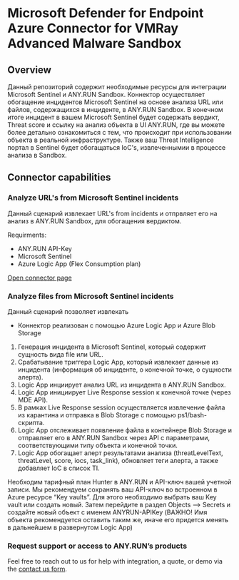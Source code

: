 # Microsoft Defender for Endpoint Azure Connector for VMRay Advanced Malware Sandbox

## Overview

Данный репозиторий содержит необходимые ресурсы для интеграции Microsoft Sentinel и ANY.RUN Sandbox.
Коннектор осуществляет обогащение инцидентов Microsoft Sentinel на основе анализа URL или файлов, содержащихся в инциденте, в ANY.RUN Sandbox.
В конечном итоге инцидент в вашем Microsoft Sentinel будет содержать вердикт, Threat score и ссылку на анализ объекта в UI ANY.RUN, где вы можете более детально ознакомиться с тем, что происходит при использовании объекта в реальной инфраструктуре.
Также ваш Threat Intelligence портал в Sentinel будет обогащаться IoC's, извлеченнымии в процессе анализа в Sandbox.

## Connector capabilities

### Analyze URL's from Microsoft Sentinel incidents

Данный сценарий извлекает URL's from incidents и отпрвляет его на анализ в ANY.RUN Sandbox, для обогащения вердиктом.

Requirments:
- ANY.RUN API-Key
- Microsoft Sentinel
- Azure Logic App (Flex Consumption plan) 

[Open connector page](https://github.com/rollehfoh/ANY.RUN/tree/main/connectors/Microsoft/MS%20Sentinel%20SIEM-SOAR/ANYRUN-Sandbox-URL)

### Analyze files from Microsoft Sentinel incidents

Данный сценарий позволяет извлекать 

- Коннектор реализован с помощью Azure Logic App и Azure Blob Storage
 1. Генерация инцидента в Microsoft Sentinel, который содержит сущность вида file или URL.
 2. Срабатывание триггера Logic App, который извлекает данные из инцидента (информация об инциденте, о конечной точке, о сущности алерта).
 3. Logic App инциирует анализ URL из инцидента в ANY.RUN Sandbox.
 4. Logic App инициирует Live Response session к конечной точке (через MDE API).
 5. В рамках Live Response session осуществляется извлечение файла из карантина и отправка в Blob Storage с помощью ps1/bash-скрипта.
 6. Logic App отслеживает появление файла в контейнере Blob Storage и отправляет его в ANY.RUN Sandbox через API с параметрами, соответствующими типу объекта и конечной точки.
 7. Logic App обогащает алерт результатами анализа (threatLevelText, threatLevel, score, iocs, task_link), обновляет теги алерта, а также добавляет IoC в список TI.

Необходим тарифный план Hunter в ANY.RUN и API-ключ вашей учетной записи. 
Мы рекомендуем сохранять ваш API-ключ во встроенном в Azure ресурсе “Key vaults”. 
Для этого необходимо выбрать ваш Key vault или создать новый. 
Затем перейдите в раздел Objects --> Secrets и создайте новый объект с именем ANYRUN-APIKey 
(ВАЖНО! Имя объекта рекомендуется оставить таким же, иначе его придется менять в дальнейшем в развернутом Logic App) 

### Request support or access to ANY.RUN’s products 

Feel free to reach out to us for help with integration, a quote, or demo via the [contact us form](https://app.any.run/contact-us/?utm_source=anyrungithub&utm_medium=documentation&utm_campaign=opencti_main&utm_content=linktocontactus). 
